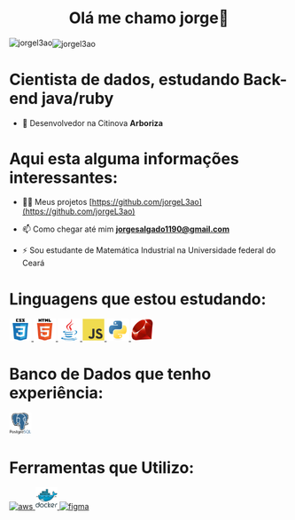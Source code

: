 <h1 align="center">Olá me chamo jorge👋</h1> 

<p><img align="left" src="https://github-readme-stats.vercel.app/api/top-langs?username=jorgel3ao&show_icons=true&locale=en&layout=compact" alt="jorgel3ao" /> </p>
<p> <img align="center" src="https://github-readme-stats.vercel.app/api?username=jorgel3ao&show_icons=true&locale=en" alt="jorgel3ao" /> </p>


# Cientista de dados, estudando Back-end java/ruby
   - 🔭 Desenvolvedor na Citinova **Arboriza**

# Aqui esta alguma informações interessantes:

  - 👨‍💻 Meus projetos [https://github.com/jorgeL3ao](https://github.com/jorgeL3ao)

  - 📫 Como chegar até mim **jorgesalgado1190@gmail.com**

  - ⚡ Sou estudante de Matemática Industrial na Universidade federal do Ceará 



<p align="left">
</p>

# Linguagens que estou estudando:
<p align="left"> <a href="https://www.w3schools.com/css/" target="_blank" rel="noreferrer"> <img src="https://raw.githubusercontent.com/devicons/devicon/master/icons/css3/css3-original-wordmark.svg" alt="css3" width="40" height="40"/> </a> <a href="https://www.w3.org/html/" target="_blank" rel="noreferrer"> <img src="https://raw.githubusercontent.com/devicons/devicon/master/icons/html5/html5-original-wordmark.svg" alt="html5" width="40" height="40"/> </a> <a href="https://www.java.com" target="_blank" rel="noreferrer"> <img src="https://raw.githubusercontent.com/devicons/devicon/master/icons/java/java-original.svg" alt="java" width="40" height="40"/> </a> <a href="https://developer.mozilla.org/en-US/docs/Web/JavaScript" target="_blank" rel="noreferrer"> <img src="https://raw.githubusercontent.com/devicons/devicon/master/icons/javascript/javascript-original.svg" alt="javascript" width="40" height="40"/> </a> <a href="https://www.python.org" target="_blank" rel="noreferrer"> <img src="https://raw.githubusercontent.com/devicons/devicon/master/icons/python/python-original.svg" alt="python" width="40" height="40"/> </a> <a href="https://www.ruby-lang.org/en/" target="_blank" rel="noreferrer"> <img src="https://raw.githubusercontent.com/devicons/devicon/master/icons/ruby/ruby-original.svg" alt="ruby" width="40" height="40"/> </a> </p>


# Banco de Dados que tenho experiência:
<a href="https://www. postgresql.org" target="_blank" rel="noreferrer"> <img src="https://raw.githubusercontent.com/devicons/devicon/master/icons/postgresql/postgresql-original-wordmark.svg" alt= "postgresql" width="40" height="40"/> </a> </p>

# Ferramentas que Utilizo:
<p align="left"> <a href="https://aws.amazon.com" target="_blank" rel="noreferrer"> <img src="https://raw.githubusercontent.com/devicons /devicon/master/icons/amazonwebservices/amazonwebservices-original-wordmark.svg" alt="aws" width="40" height="40"/> </a> <a href="https://www.docker .com/" target="_blank" rel="noreferrer"> <img src="https://raw.githubusercontent.com/devicons/devicon/master/icons/docker/docker-original-wordmark.svg" alt= "docker" width="40" height="40"/> </a> <a href="https://www.figma.com/" target="_blank" rel="noreferrer"><img src="https://www.vectorlogo.zone/logos/figma/figma-icon.svg" alt="figma" width="40" height="40"/> </a> <a href= "https://git-scm.com/" target="_blank" rel="noreferrer"> </p>

